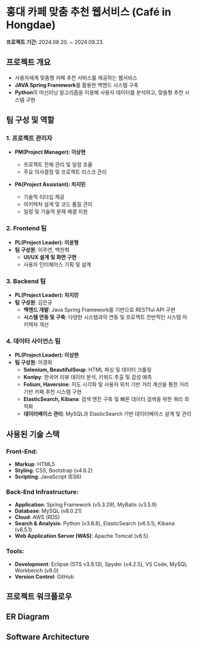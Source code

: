 # 홍대 카페 맞춤 추천 웹서비스 (Café in Hongdae)
**프로젝트 기간**: 2024.08.20. ~ 2024.09.23.

## 프로젝트 개요
- 사용자에게 맞춤형 카페 추천 서비스를 제공하는 웹서비스
- **JAVA Spring Framework**를 활용한 백엔드 시스템 구축
- **Python**의 머신러닝 알고리즘을 이용해 사용자 데이터를 분석하고, 맞춤형 추천 시스템 구현

## 팀 구성 및 역할

### 1. **프로젝트 관리자**
- **PM(Project Manager): 이상현**
  - 프로젝트 전체 관리 및 일정 조율
  - 주요 의사결정 및 프로젝트 리스크 관리

- **PA(Project Assistant): 차지민**
  - 기술적 리더십 제공
  - 아키텍처 설계 및 코드 품질 관리
  - 일정 및 기술적 문제 해결 지원

### 2. **Frontend 팀**
- **PL(Project Leader): 이윤형**
- **팀 구성원**: 이주연, 백찬혁
  - **UI/UX 설계 및 화면 구현**
  - 사용자 인터페이스 기획 및 설계

### 3. **Backend 팀**
- **PL(Project Leader): 차지민**
- **팀 구성원**: 김은규
  - **백엔드 개발**: Java Spring Framework를 기반으로 RESTful API 구현
  - **시스템 연동 및 구축**: 다양한 시스템과의 연동 및 프로젝트 전반적인 시스템 아키텍처 개선

### 4. **데이터 사이언스 팀**
- **PL(Project Leader): 이상현**
- **팀 구성원**: 이경희
  - **Selenium, BeautifulSoup**: HTML 파싱 및 데이터 크롤링
  - **Konlpy**: 한국어 리뷰 데이터 분석, 키워드 추출 및 감성 예측
  - **Folium, Haversine**: 지도 시각화 및 사용자 위치 기반 거리 계산을 통한 거리 기반 카페 추천 시스템 구현
  - **ElasticSearch, Kibana**: 검색 엔진 구축 및 빠른 데이터 검색을 위한 쿼리 최적화
  - **데이터베이스 관리**: MySQL과 ElasticSearch 기반 데이터베이스 설계 및 관리


## 사용된 기술 스택

### Front-End:
- **Markup**: HTML5
- **Styling**: CSS, Bootstrap (v4.6.2)
- **Scripting**: JavaScript (ES6)

### Back-End Infrastructure:
- **Application**: Spring Framework (v5.3.29), MyBatis (v3.5.9)
- **Database**: MySQL (v8.0.21)
- **Cloud**: AWS (RDS)
- **Search & Analysis**: Python (v3.8.8), ElasticSearch (v6.5.1), Kibana (v6.5.1)
- **Web Application Server (WAS)**: Apache Tomcat (v8.5)

### Tools:
- **Development**: Eclipse (STS v3.9.13), Spyder (v4.2.5), VS Code, MySQL Workbench (v8.0)
- **Version Control**: GitHub


## 프로젝트 워크플로우

## ER Diagram

## Software Architecture